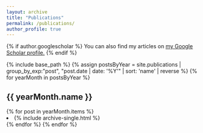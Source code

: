 ```yaml
---
layout: archive
title: "Publications"
permalink: /publications/
author_profile: true
---
```


{% if author.googlescholar %}
  You can also find my articles on <u><a href="{{author.googlescholar}}">my Google Scholar profile</a>.</u>
{% endif %}

{% include base_path %}
{% assign postsByYear = site.publications | group_by_exp:"post", "post.date | date: '%Y'" | sort: 'name' | reverse %}
{% for yearMonth in postsByYear %}
  <h2>{{ yearMonth.name }}</h2>
      {% for post in yearMonth.items %}
 <li> {% include archive-single.html %}</li>
      {% endfor %}
{% endfor %}

